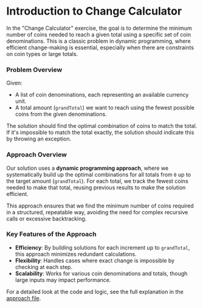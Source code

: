 # Introduction to Change Calculator

In the "Change Calculator" exercise, the goal is to determine the minimum number of coins needed to reach a given total using a specific set of coin denominations. This is a classic problem in dynamic programming, where efficient change-making is essential, especially when there are constraints on coin types or large totals.

### Problem Overview

Given:

- A list of coin denominations, each representing an available currency unit.
- A total amount (`grandTotal`) we want to reach using the fewest possible coins from the given denominations.

The solution should find the optimal combination of coins to match the total. If it's impossible to match the total exactly, the solution should indicate this by throwing an exception.

### Approach Overview

Our solution uses a **dynamic programming approach**, where we systematically build up the optimal combinations for all totals from `0` up to the target amount (`grandTotal`). For each total, we track the fewest coins needed to make that total, reusing previous results to make the solution efficient.

This approach ensures that we find the minimum number of coins required in a structured, repeatable way, avoiding the need for complex recursive calls or excessive backtracking.

### Key Features of the Approach

- **Efficiency**: By building solutions for each increment up to `grandTotal`, this approach minimizes redundant calculations.
- **Flexibility**: Handles cases where exact change is impossible by checking at each step.
- **Scalability**: Works for various coin denominations and totals, though large inputs may impact performance.

For a detailed look at the code and logic, see the full explanation in the [approach file](https://exercism.org/tracks/java/exercises/change/approaches/dynamic-programming).
